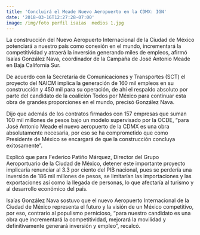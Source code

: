 ```yaml
---
title: 'Concluirá el Meade Nuevo Aeropuerto en la CDMX: IGN'
date: '2018-03-16T12:27:28-07:00'
image: /img/foto perfil isaias  medios 1.jpg
---
```

La construcción del Nuevo Aeropuerto Internacional de la Ciudad de México potenciará a nuestro país como conexión en el mundo, incrementará la competitividad y atraerá la inversión generando miles de empleos, afirmó Isaías González Nava, coordinador de la Campaña de José Antonio Meade en Baja California Sur.

De acuerdo con la Secretaría de Comunicaciones y Transportes (SCT) el proyecto del NAICM implica la generación de 160 mil empleos en su construcción y 450 mil para su operación, de ahí el respaldo absoluto por parte del candidato de la coalición Todos por México para continuar esta obra de grandes proporciones en el mundo, precisó González Nava.

Dijo que además de los contratos firmados con 157 empresas que suman 100 mil millones de pesos bajo un modelo supervisado por la OCDE, “para José Antonio Meade el nuevo aeropuerto de la CDMX es una obra absolutamente necesaria, por eso se ha comprometido que como Presidente de México se encargará de que la construcción concluya exitosamente”.

Explicó que para Federico Patiño Márquez, Director del Grupo Aeroportuario de la Ciudad de México, detener este importante proyecto implicaría renunciar al 3.3 por ciento del PIB nacional, pues se perdería una inversión de 186 mil millones de pesos, se limitarían las importaciones y las exportaciones así como la llegada de personas, lo que afectaría al turismo y al desarrollo económico del país.

Isaías González Nava sostuvo que el nuevo Aeropuerto Internacional de la Ciudad de México representa el futuro y la visión de un México competitivo, por eso, contrario al populismo pernicioso, “para nuestro candidato es una obra que incrementará la competitividad, mejorará la movilidad y definitivamente generará inversión y empleo”, recalcó.
